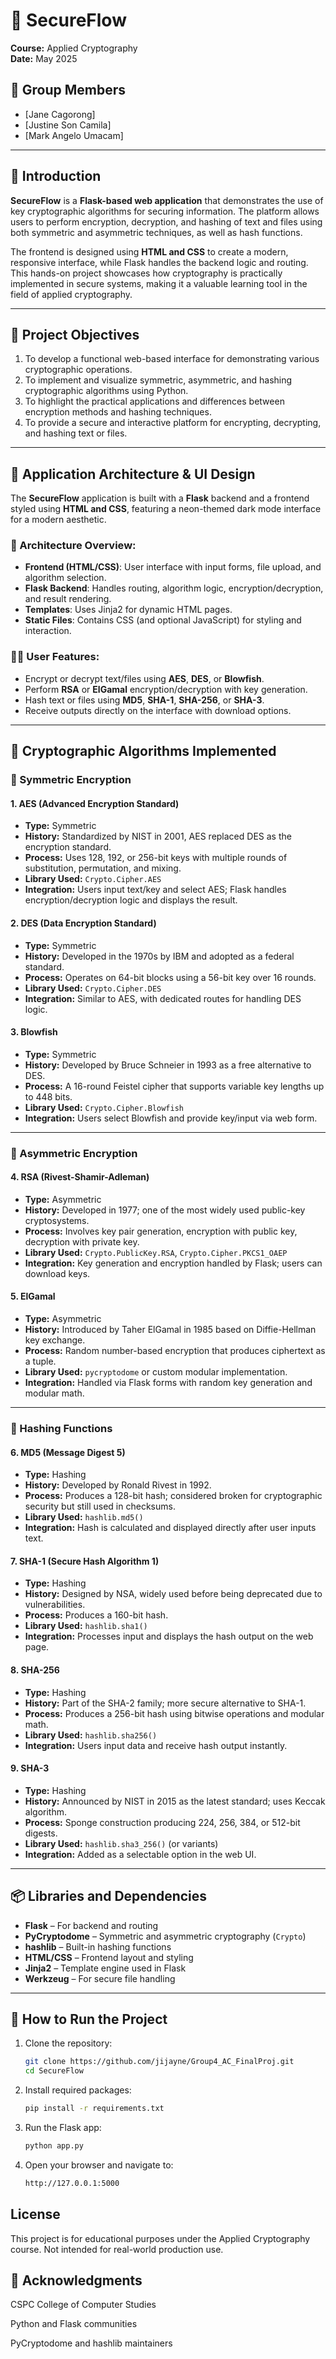 # 🔐 SecureFlow

**Course:** Applied Cryptography  
**Date:** May 2025  

## 👥 Group Members

- [Jane Cagorong]
- [Justine Son Camila]
- [Mark Angelo Umacam]

---

## 📘 Introduction

**SecureFlow** is a **Flask-based web application** that demonstrates the use of key cryptographic algorithms for securing information. The platform allows users to perform encryption, decryption, and hashing of text and files using both symmetric and asymmetric techniques, as well as hash functions.  

The frontend is designed using **HTML and CSS** to create a modern, responsive interface, while Flask handles the backend logic and routing. This hands-on project showcases how cryptography is practically implemented in secure systems, making it a valuable learning tool in the field of applied cryptography.

---

## 🎯 Project Objectives

1. To develop a functional web-based interface for demonstrating various cryptographic operations.
2. To implement and visualize symmetric, asymmetric, and hashing cryptographic algorithms using Python.
3. To highlight the practical applications and differences between encryption methods and hashing techniques.
4. To provide a secure and interactive platform for encrypting, decrypting, and hashing text or files.

---

## 🔧 Application Architecture & UI Design

The **SecureFlow** application is built with a **Flask** backend and a frontend styled using **HTML and CSS**, featuring a neon-themed dark mode interface for a modern aesthetic.

### 🧩 Architecture Overview:
- **Frontend (HTML/CSS)**: User interface with input forms, file upload, and algorithm selection.
- **Flask Backend**: Handles routing, algorithm logic, encryption/decryption, and result rendering.
- **Templates**: Uses Jinja2 for dynamic HTML pages.
- **Static Files**: Contains CSS (and optional JavaScript) for styling and interaction.

### 👨‍💻 User Features:
- Encrypt or decrypt text/files using **AES**, **DES**, or **Blowfish**.
- Perform **RSA** or **ElGamal** encryption/decryption with key generation.
- Hash text or files using **MD5**, **SHA-1**, **SHA-256**, or **SHA-3**.
- Receive outputs directly on the interface with download options.

---

## 🔐 Cryptographic Algorithms Implemented

### 🔸 Symmetric Encryption

#### 1. **AES (Advanced Encryption Standard)**
- **Type:** Symmetric
- **History:** Standardized by NIST in 2001, AES replaced DES as the encryption standard.
- **Process:** Uses 128, 192, or 256-bit keys with multiple rounds of substitution, permutation, and mixing.
- **Library Used:** `Crypto.Cipher.AES`
- **Integration:** Users input text/key and select AES; Flask handles encryption/decryption logic and displays the result.

#### 2. **DES (Data Encryption Standard)**
- **Type:** Symmetric
- **History:** Developed in the 1970s by IBM and adopted as a federal standard.
- **Process:** Operates on 64-bit blocks using a 56-bit key over 16 rounds.
- **Library Used:** `Crypto.Cipher.DES`
- **Integration:** Similar to AES, with dedicated routes for handling DES logic.

#### 3. **Blowfish**
- **Type:** Symmetric
- **History:** Developed by Bruce Schneier in 1993 as a free alternative to DES.
- **Process:** A 16-round Feistel cipher that supports variable key lengths up to 448 bits.
- **Library Used:** `Crypto.Cipher.Blowfish`
- **Integration:** Users select Blowfish and provide key/input via web form.

---

### 🔹 Asymmetric Encryption

#### 4. **RSA (Rivest-Shamir-Adleman)**
- **Type:** Asymmetric
- **History:** Developed in 1977; one of the most widely used public-key cryptosystems.
- **Process:** Involves key pair generation, encryption with public key, decryption with private key.
- **Library Used:** `Crypto.PublicKey.RSA`, `Crypto.Cipher.PKCS1_OAEP`
- **Integration:** Key generation and encryption handled by Flask; users can download keys.

#### 5. **ElGamal**
- **Type:** Asymmetric
- **History:** Introduced by Taher ElGamal in 1985 based on Diffie-Hellman key exchange.
- **Process:** Random number-based encryption that produces ciphertext as a tuple.
- **Library Used:** `pycryptodome` or custom modular implementation.
- **Integration:** Handled via Flask forms with random key generation and modular math.

---

### 🔹 Hashing Functions

#### 6. **MD5 (Message Digest 5)**
- **Type:** Hashing
- **History:** Developed by Ronald Rivest in 1992.
- **Process:** Produces a 128-bit hash; considered broken for cryptographic security but still used in checksums.
- **Library Used:** `hashlib.md5()`
- **Integration:** Hash is calculated and displayed directly after user inputs text.

#### 7. **SHA-1 (Secure Hash Algorithm 1)**
- **Type:** Hashing
- **History:** Designed by NSA, widely used before being deprecated due to vulnerabilities.
- **Process:** Produces a 160-bit hash.
- **Library Used:** `hashlib.sha1()`
- **Integration:** Processes input and displays the hash output on the web page.

#### 8. **SHA-256**
- **Type:** Hashing
- **History:** Part of the SHA-2 family; more secure alternative to SHA-1.
- **Process:** Produces a 256-bit hash using bitwise operations and modular math.
- **Library Used:** `hashlib.sha256()`
- **Integration:** Users input data and receive hash output instantly.

#### 9. **SHA-3**
- **Type:** Hashing
- **History:** Announced by NIST in 2015 as the latest standard; uses Keccak algorithm.
- **Process:** Sponge construction producing 224, 256, 384, or 512-bit digests.
- **Library Used:** `hashlib.sha3_256()` (or variants)
- **Integration:** Added as a selectable option in the web UI.

---

## 📦 Libraries and Dependencies

- **Flask** – For backend and routing
- **PyCryptodome** – Symmetric and asymmetric cryptography (`Crypto`)
- **hashlib** – Built-in hashing functions
- **HTML/CSS** – Frontend layout and styling
- **Jinja2** – Template engine used in Flask
- **Werkzeug** – For secure file handling

---

## 🚀 How to Run the Project

1. Clone the repository:
   ```bash
   git clone https://github.com/jijayne/Group4_AC_FinalProj.git
   cd SecureFlow
2. Install required packages:
   ```bash
   pip install -r requirements.txt
3. Run the Flask app:
   ```bash
   python app.py
4. Open your browser and navigate to:
   ```bash
   http://127.0.0.1:5000

## License
This project is for educational purposes under the Applied Cryptography course. Not intended for real-world production use.

## 🙌 Acknowledgments
CSPC College of Computer Studies

Python and Flask communities

PyCryptodome and hashlib maintainers



